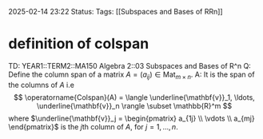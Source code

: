 2025-02-14 23:22
Status: 
Tags: [[Subspaces and Bases of RRn]]
# definition of colspan

TD: YEAR1::TERM2::MA150 Algebra 2::03 Subspaces and Bases of R^n 
Q: Define the column span of a matrix $A = (a_{ij}) \in \operatorname{Mat}_{m \times n}$.
A: It is the span of the columns of $A$ i.e$$ \operatorname{Colspan}(A) = \langle \underline{\mathbf{v}}_1, \ldots, \underline{\mathbf{v}}_n \rangle \subset \mathbb{R}^m $$ where $\underline{\mathbf{v}}_j = \begin{pmatrix} a_{1j} \\ \vdots \\ a_{mj} \end{pmatrix}$ is the $j$th column of $A$, for $j = 1, \ldots, n$.
<!--ID: 1739575428670-->
